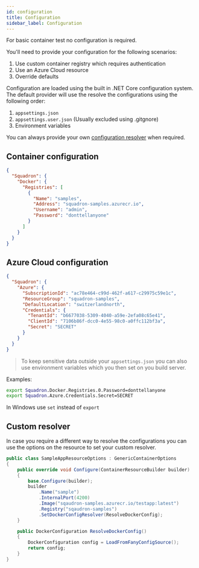 ```yaml
---
id: configuration
title: Configuration
sidebar_label: Configuration
---
```


For basic container test no configuration is required.

You'll need to provide your configuration for the
following scenarios:

1. Use custom container registry which requires authentication
2. Use an Azure Cloud resource
3. Override defaults

Configuration are loaded using the built in .NET Core configuration system.
The default provider will use the resolve the configurations using the following order:

1. `appsettings.json`
2. `appsettings.user.json` (Usually excluded using .gitgnore)
3. Environment variables

You can always provide your own [configuration resolver](configuration.md#custom-resolver) when required.

## Container configuration

```json
{
  "Squadron": {
    "Docker": {
      "Registries": [
        {
          "Name": "samples",
          "Address": "squadron-samples.azurecr.io",
          "Username": "admin",
          "Password": "donttellanyone"
        }
      ]
    }
  }
}
```

## Azure Cloud configuration

```json
{
  "Squadron": {
    "Azure": {
      "SubscriptionId": "ac78e464-c99d-462f-a617-c29975c59e1c",
      "ResourceGroup": "squadron-samples",
      "DefaultLocation": "switzerlandnorth",
      "Credentials": {
        "TenantId": "b6677038-5309-4040-a59e-2efa08c65e41",
        "ClientId": "7106b86f-dcc0-4e55-98c0-a0ffc112bf3a",
        "Secret": "SECRET"
      }
    }
  }
}
```

> To keep sensitive data outside your `appsettings.json` you can also use environment variables which
> you then set on you build server.

Examples:

```bash
export Squadron.Docker.Registries.0.Password=donttellanyone
export Squadron.Azure.Credentials.Secret=SECRET
```

In Windows use `set` instead of `export`

## Custom resolver

In case you require a different way to resolve the configurations you can use the options on the
resource to set your custom resolver.

```csharp
public class SampleAppResourceOptions : GenericContainerOptions
{
    public override void Configure(ContainerResourceBuilder builder)
    {
        base.Configure(builder);
        builder
            .Name("sample")
            .InternalPort(4200)
            .Image("sqaudron-samples.azurecr.io/testapp:latest")
            .Registry("sqaudron-samples")
            .SetDockerConfigResolver(ResolveDockerConfig);
    }

    public DockerConfiguration ResolveDockerConfig()
    {
        DockerConfiguration config = LoadFromFanyConfigSource();
        return config;
    }
}
```
